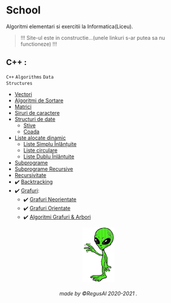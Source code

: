 # School

Algoritmi elementari si exercitii la Informatica(Liceu).
<br>
<blockquote>
!!! Site-ul este in constructie...(unele linkuri s-ar putea sa nu functioneze) !!!
</blockquote>

##  C++ :
<code class="language-plaintext highlighter-rouge">C++</code> <code class="language-plaintext highlighter-rouge">Algorithms</code> <code class="language-plaintext highlighter-rouge">Data Structures</code>

- [Vectori]()
- [Algoritmi de Sortare]()
- [Matrici]()
- [Siruri de caractere]()
- [Structuri de date]()
    * [Stive]()
    * [Coada]()
- [Liste alocate dinamic]()
    * [Liste Simplu Înlănțuite]()
    * [Liste circulare]()
    * [Liste Dublu Înlănțuite]()
- [Subprograme]()
- [Subprograme Recursive]()
- [Recursivitate]()
- ✔️ [Backtracking](https://github.com/RegusAl/School/tree/main/Backtracking)
- ✔️ [Grafuri](https://github.com/RegusAl/School/tree/main/Grafuri): 
     * ✔️ [Grafuri Neorientate](https://github.com/RegusAl/School/tree/main/Grafuri/Grafuri%20neorientate)
     * ✔️ [Grafuri Orientate](https://github.com/RegusAl/School/tree/main/Grafuri/Grafuri%20orientate)
     * ✔️ [Algoritmi Grafuri & Arbori](https://github.com/RegusAl/School/tree/main/Grafuri/Algoritmi%20Grafuri%20%26%20Arbori)

    

<p align="center">
<img src="https://raw.githubusercontent.com/RegusAl/School/main/Website/alien.gif" height="150px">
</p>
<h6 align="center"> made by  ©RegusAl 2020-2021 .</h6>

